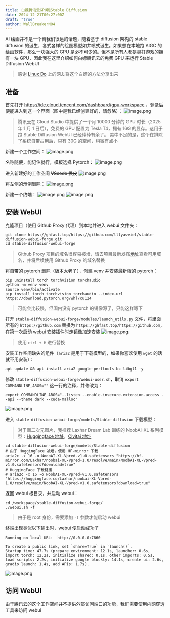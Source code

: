 ```yaml
---
title: 白嫖腾讯云GPU跑Stable Diffusion
date: 2024-12-21T00:27:00Z
draft: "true"
author: WallBreakerNO4
---
```

AI 绘画并不是一个离我们很远的话题，随着基于 diffusion 架构的 stable diffusion 的诞生，各式各样的绘图模型如井喷式诞生。如果想在本地跑 AIGC 的绘画软件，那么一块强大的 GPU 是必不可少的。但不是所有人都~~是臭打游戏的~~拥有一块 GPU，因此我在这里介绍如何白嫖腾讯云的免费 GPU 来运行 Stable Diffusion WebUI

> 感谢 [Linux Do](https://linux.do/t/topic/262176) 上的网友将这个白嫖的方法分享出来
## 准备

首先打开 https://ide.cloud.tencent.com/dashboard/gpu-workspace ，登录后便能进入到这一个界面（图中是我已经创建好的，请忽略）：
![image.png](https://image.wall-breaker-no4.xyz/imgs/202412210041980.png)

> 腾讯云在 Cloud Studio 中提供了一个月 10000 分钟的 GPU 时长（2025 年 1 月 1 日后），免费的 GPU 配置为 Tesla T4，拥有 16G 的显存。这用于跑 Stable Diffusion WebUI 已经绰绰有余了。
> 美中不足的是，这个在排除了系统自带占用后，只有 30G 的空间，稍微有点小

新建一个工作空间：
![image.png](https://image.wall-breaker-no4.xyz/imgs/202412210046512.png)

名称随便，能记住就行，模板选择 Pytorch：
![image.png](https://image.wall-breaker-no4.xyz/imgs/202412210047611.png)

进入新建好的工作空间 ~~VScode 换皮~~
![image.png](https://image.wall-breaker-no4.xyz/imgs/202412210122200.png)

将左侧的示例删除：
![image.png](https://image.wall-breaker-no4.xyz/imgs/202412210124619.png)

新建一个终端：
![image.png](https://image.wall-breaker-no4.xyz/imgs/202412210126986.png)
![image.png](https://image.wall-breaker-no4.xyz/imgs/202412210127485.png)

## 安装 WebUI

克隆项目（使用 Github Proxy 代理）到本地并进入 webui 文件夹：
```shell
git clone https://ghfast.top/https://github.com/lllyasviel/stable-diffusion-webui-forge.git
cd stable-diffusion-webui-forge
```
> Github Proxy 项目的域名很容易被墙，请去项目最新发布[地址](https://ghproxy.link/)查看可用域名，并将后续使用 Github Proxy 的域名替换

将自带的 pytorch 删除（版本太老了），创建 venv 并安装最新版的 pytorch：
```shell
pip uninstall torch torchvision torchaudio
python -m venv venv
source venv/bin/activate
pip install torch torchvision torchaudio --index-url https://download.pytorch.org/whl/cu124
```
>  可能会比较慢，但国内没有 pytorch 的镜像源了，只能这样嗯下

打开 `stable-diffusion-webui-forge/modules/launch_utils.py` 文件，将里面所有的 `https://github.com` 替换为 `https://ghfast.top/https://github.com`，在第一次启动 webui 安装插件时走镜像加速安装
![image.png](https://image.wall-breaker-no4.xyz/imgs/202412210146890.png)
>  使用 `ctrl + H` 进行替换

安装工作空间缺失的组件（`aria2` 是用于下载模型的，如果你喜欢使用 `wget` 的话就不用安装）：
```shell
apt update && apt install aria2 google-perftools bc libgl1 -y
```

修改 `stable-diffusion-webui-forge/webui-user.sh`，取消 `export COMMANDLINE_ARGS=""` 这一行的注释，并修改为：
```
export COMMANDLINE_ARGS="--listen --enable-insecure-extension-access --api --theme dark --cuda-malloc"
```
![image.png](https://image.wall-breaker-no4.xyz/imgs/202412210151109.png)

进入 `stable-diffusion-webui-forge/models/Stable-diffusion` 下载模型：
>  对于画二次元图片，我推荐 Laxhar Dream Lab 训练的 NoobAI-XL 系列模型：[Huggingface 地址](https://huggingface.co/Laxhar)，[Civitai 地址](https://civitai.com/models/833294/noobai-xl-nai-xl)

```shell
cd stable-diffusion-webui-forge/models/Stable-diffusion
# 由于 HuggingFace 被墙，使用 HF-mirror 下载
aria2c -x 16 -o NoobAI-XL-Vpred-v1.0.safetensors "https://hf-mirror.com/Laxhar/noobai-XL-Vpred-1.0/resolve/main/NoobAI-XL-Vpred-v1.0.safetensors?download=true"
# HuggingFace 下载链接
# aria2c -x 16 -o NoobAI-XL-Vpred-v1.0.safetensors "https://huggingface.co/Laxhar/noobai-XL-Vpred-1.0/resolve/main/NoobAI-XL-Vpred-v1.0.safetensors?download=true"
```

返回 webui 根目录，并启动 webui：
```shell
cd /workspace/stable-diffusion-webui-forge/
./webui.sh -f
```
> 由于是 root 身份，需要添加 `-f` 参数才能启动 webui

终端出现类似以下输出时，webui 便启动成功了
```
Running on local URL:  http://0.0.0.0:7860

To create a public link, set `share=True` in `launch()`.
Startup time: 47.7s (prepare environment: 12.1s, launcher: 0.6s, import torch: 12.2s, initialize shared: 0.1s, other imports: 0.5s, load scripts: 2.2s, initialize google blockly: 14.1s, create ui: 2.6s, gradio launch: 1.4s, add APIs: 1.7s).
```
![image.png](https://image.wall-breaker-no4.xyz/imgs/202412210226475.png)

## 访问 WebUI

由于腾讯云的这个工作空间并不提供外部访问端口的功能，我们需要使用内网穿透工具来访问 webui